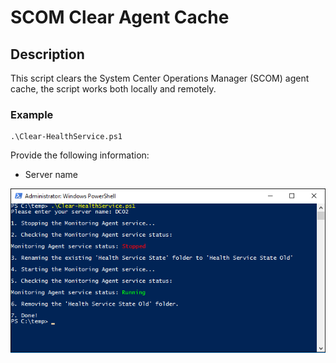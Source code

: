 # SCOM Clear Agent Cache


## Description
This script clears the System Center Operations Manager (SCOM) agent cache, the script works both locally and remotely.

### Example
```
.\Clear-HealthService.ps1
```
Provide the following information:

- Server name

![alt text](https://github.com/LeonLaude/SCOM/blob/master/SCOM%20Clear%20Agent%20Cache/Media/Clear-HealthService_example.png)

